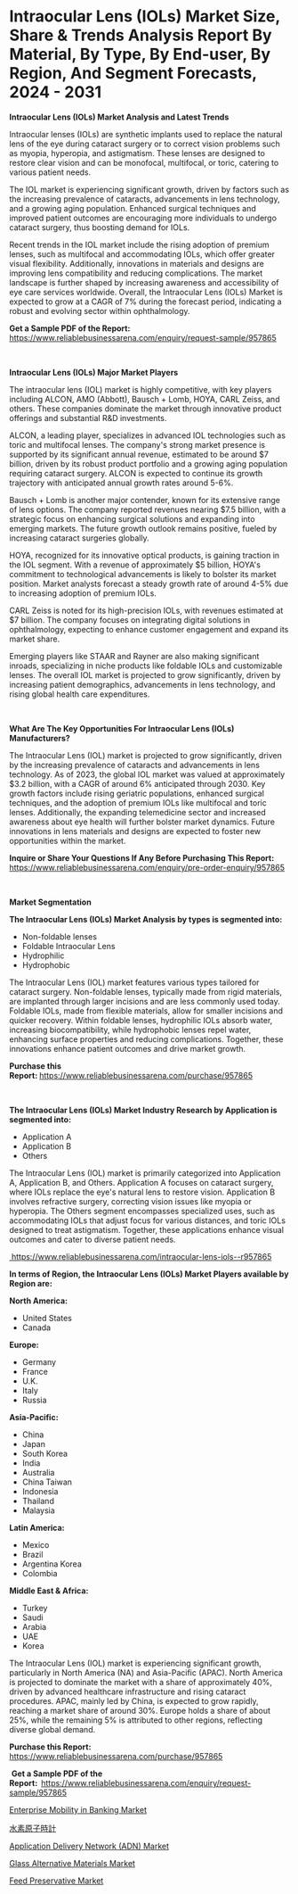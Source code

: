 <p><h1>Intraocular Lens (IOLs) Market Size, Share & Trends Analysis Report By Material, By Type, By End-user, By Region, And Segment Forecasts, 2024 - 2031</h1></p><p><strong>Intraocular Lens (IOLs) Market Analysis and Latest Trends</strong></p>
<p><p>Intraocular lenses (IOLs) are synthetic implants used to replace the natural lens of the eye during cataract surgery or to correct vision problems such as myopia, hyperopia, and astigmatism. These lenses are designed to restore clear vision and can be monofocal, multifocal, or toric, catering to various patient needs. </p><p>The IOL market is experiencing significant growth, driven by factors such as the increasing prevalence of cataracts, advancements in lens technology, and a growing aging population. Enhanced surgical techniques and improved patient outcomes are encouraging more individuals to undergo cataract surgery, thus boosting demand for IOLs.</p><p>Recent trends in the IOL market include the rising adoption of premium lenses, such as multifocal and accommodating IOLs, which offer greater visual flexibility. Additionally, innovations in materials and designs are improving lens compatibility and reducing complications. The market landscape is further shaped by increasing awareness and accessibility of eye care services worldwide. Overall, the Intraocular Lens (IOLs) Market is expected to grow at a CAGR of 7% during the forecast period, indicating a robust and evolving sector within ophthalmology.</p></p>
<p><strong>Get a Sample PDF of the Report:&nbsp;</strong> <a href="https://www.reliablebusinessarena.com/enquiry/request-sample/957865">https://www.reliablebusinessarena.com/enquiry/request-sample/957865</a></p>
<p>&nbsp;</p>
<p><strong>Intraocular Lens (IOLs) Major Market Players</strong></p>
<p><p>The intraocular lens (IOL) market is highly competitive, with key players including ALCON, AMO (Abbott), Bausch + Lomb, HOYA, CARL Zeiss, and others. These companies dominate the market through innovative product offerings and substantial R&D investments.</p><p>ALCON, a leading player, specializes in advanced IOL technologies such as toric and multifocal lenses. The company's strong market presence is supported by its significant annual revenue, estimated to be around $7 billion, driven by its robust product portfolio and a growing aging population requiring cataract surgery. ALCON is expected to continue its growth trajectory with anticipated annual growth rates around 5-6%.</p><p>Bausch + Lomb is another major contender, known for its extensive range of lens options. The company reported revenues nearing $7.5 billion, with a strategic focus on enhancing surgical solutions and expanding into emerging markets. The future growth outlook remains positive, fueled by increasing cataract surgeries globally.</p><p>HOYA, recognized for its innovative optical products, is gaining traction in the IOL segment. With a revenue of approximately $5 billion, HOYA's commitment to technological advancements is likely to bolster its market position. Market analysts forecast a steady growth rate of around 4-5% due to increasing adoption of premium IOLs.</p><p>CARL Zeiss is noted for its high-precision IOLs, with revenues estimated at $7 billion. The company focuses on integrating digital solutions in ophthalmology, expecting to enhance customer engagement and expand its market share.</p><p>Emerging players like STAAR and Rayner are also making significant inroads, specializing in niche products like foldable IOLs and customizable lenses. The overall IOL market is projected to grow significantly, driven by increasing patient demographics, advancements in lens technology, and rising global health care expenditures.</p></p>
<p>&nbsp;</p>
<p><strong>What Are The Key Opportunities For Intraocular Lens (IOLs) Manufacturers?</strong></p>
<p><p>The Intraocular Lens (IOL) market is projected to grow significantly, driven by the increasing prevalence of cataracts and advancements in lens technology. As of 2023, the global IOL market was valued at approximately $3.2 billion, with a CAGR of around 6% anticipated through 2030. Key growth factors include rising geriatric populations, enhanced surgical techniques, and the adoption of premium IOLs like multifocal and toric lenses. Additionally, the expanding telemedicine sector and increased awareness about eye health will further bolster market dynamics. Future innovations in lens materials and designs are expected to foster new opportunities within the market.</p></p>
<p><strong>Inquire or Share Your Questions If Any Before Purchasing This Report:</strong> <a href="https://www.reliablebusinessarena.com/enquiry/pre-order-enquiry/957865">https://www.reliablebusinessarena.com/enquiry/pre-order-enquiry/957865</a></p>
<p>&nbsp;</p>
<p><strong>Market Segmentation</strong></p>
<p><strong>The Intraocular Lens (IOLs) Market Analysis by types is segmented into:</strong></p>
<p><ul><li>Non-foldable lenses</li><li>Foldable Intraocular Lens</li><li>Hydrophilic</li><li>Hydrophobic</li></ul></p>
<p><p>The Intraocular Lens (IOL) market features various types tailored for cataract surgery. Non-foldable lenses, typically made from rigid materials, are implanted through larger incisions and are less commonly used today. Foldable IOLs, made from flexible materials, allow for smaller incisions and quicker recovery. Within foldable lenses, hydrophilic IOLs absorb water, increasing biocompatibility, while hydrophobic lenses repel water, enhancing surface properties and reducing complications. Together, these innovations enhance patient outcomes and drive market growth.</p></p>
<p><strong>Purchase this Report:&nbsp;</strong><a href="https://www.reliablebusinessarena.com/purchase/957865">https://www.reliablebusinessarena.com/purchase/957865</a></p>
<p>&nbsp;</p>
<p><strong>The Intraocular Lens (IOLs) Market Industry Research by Application is segmented into:</strong></p>
<p><ul><li>Application A</li><li>Application B</li><li>Others</li></ul></p>
<p><p>The Intraocular Lens (IOL) market is primarily categorized into Application A, Application B, and Others. Application A focuses on cataract surgery, where IOLs replace the eye's natural lens to restore vision. Application B involves refractive surgery, correcting vision issues like myopia or hyperopia. The Others segment encompasses specialized uses, such as accommodating IOLs that adjust focus for various distances, and toric IOLs designed to treat astigmatism. Together, these applications enhance visual outcomes and cater to diverse patient needs.</p></p>
<p><a href="https://www.reliablebusinessarena.com/intraocular-lens-iols--r957865">&nbsp;https://www.reliablebusinessarena.com/intraocular-lens-iols--r957865</a></p>
<p><strong>In terms of Region, the Intraocular Lens (IOLs) Market Players available by Region are:</strong></p>
<p>
    <p> <strong> North America: </strong>
        <ul>
            <li>United States</li>
            <li>Canada</li>
        </ul>
        </p> 
    <p> <strong> Europe: </strong>
        <ul>
            <li>Germany</li>
            <li>France</li>
            <li>U.K.</li>
            <li>Italy</li>
            <li>Russia</li>
        </ul>
        </p> 
    <p> <strong> Asia-Pacific: </strong>
        <ul>
            <li>China</li>
            <li>Japan</li>
            <li>South Korea</li>
            <li>India</li>
            <li>Australia</li>
            <li>China Taiwan</li>
            <li>Indonesia</li>
            <li>Thailand</li>
            <li>Malaysia</li>
        </ul>
        </p> 
    <p> <strong> Latin America: </strong>
        <ul>
            <li>Mexico</li>
            <li>Brazil</li>
            <li>Argentina Korea</li>
            <li>Colombia</li>
        </ul>
        </p> 
    <p> <strong> Middle East & Africa: </strong>
        <ul>
            <li>Turkey</li>
            <li>Saudi</li>
            <li>Arabia</li>
            <li>UAE</li>
            <li>Korea</li>
        </ul>
    </p>
    </p>
<p><p>The Intraocular Lens (IOL) market is experiencing significant growth, particularly in North America (NA) and Asia-Pacific (APAC). North America is projected to dominate the market with a share of approximately 40%, driven by advanced healthcare infrastructure and rising cataract procedures. APAC, mainly led by China, is expected to grow rapidly, reaching a market share of around 30%. Europe holds a share of about 25%, while the remaining 5% is attributed to other regions, reflecting diverse global demand.</p></p>
<p><strong>Purchase this Report: </strong><a href="https://www.reliablebusinessarena.com/purchase/957865">https://www.reliablebusinessarena.com/purchase/957865</a></p>
<p>&nbsp;<strong>Get a Sample PDF of the Report:&nbsp;&nbsp;</strong><a href="https://www.reliablebusinessarena.com/enquiry/request-sample/957865">https://www.reliablebusinessarena.com/enquiry/request-sample/957865</a></p>
<p><strong></strong></p>
<p><p><a href="https://issuu.com/reportprime-2/docs/enterprise-mobility-in-banking-mark_9e5c03c3ed290b">Enterprise Mobility in Banking Market</a></p><p><a href="https://medium.com/@nickolej2mc/%E6%B0%B4%E7%B4%A0%E5%8E%9F%E5%AD%90%E6%99%82%E8%A8%88%E5%B8%82%E5%A0%B4%E3%81%AE%E3%83%88%E3%83%AC%E3%83%B3%E3%83%89%E3%81%A8%E5%9C%B0%E5%9F%9F%E3%81%AE%E6%B4%9E%E5%AF%9F-2024%E5%B9%B4%E3%81%8B%E3%82%892031%E5%B9%B4%E3%81%BE%E3%81%A7%E3%81%AE%E4%BA%88%E6%B8%AC-79bce2304db6">水素原子時計</a></p><p><a href="https://issuu.com/reportprime-2/docs/application-delivery-network-adn-ma_9f78524625f645">Application Delivery Network (ADN) Market</a></p><p><a href="https://medium.com/@breanakozey1/in-the-glass-alternative-materials-market-the-main-focus-is-on-keeping-costs-low-and-getting-the-69fa76568a3d">Glass Alternative Materials Market</a></p><p><a href="https://www.linkedin.com/pulse/future-trajectory-feed-preservative-market-emerging-trends-forecasts-b1ltc?trackingId=GFdY3k6xRHmASTJTjyjzpg%3D%3D">Feed Preservative Market</a></p></p>